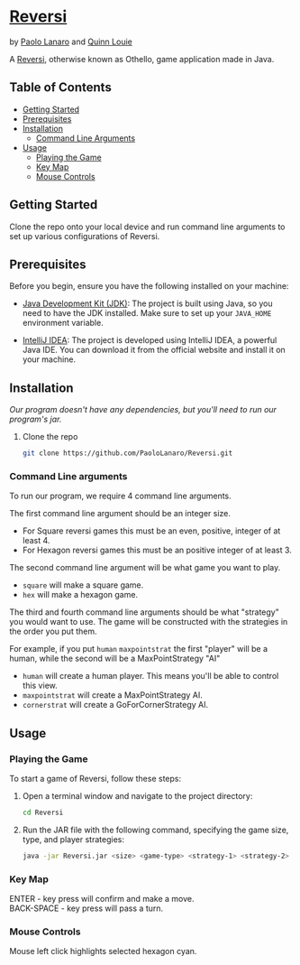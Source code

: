 # [Reversi](https://github.com/PaoloLanaro/Reversi)

by [Paolo Lanaro](https://github.com/PaoloLanaro) and [Quinn Louie](https://github.com/QuinnJL04)

A [Reversi](https://en.wikipedia.org/wiki/Reversi), otherwise known as Othello,
game application made in Java.

## Table of Contents

- [Getting Started](#getting-started)
- [Prerequisites](#prerequisites)
- [Installation](#installation)
   - [Command Line Arguments](#command-line-arguments)
- [Usage](#usage)
   - [Playing the Game](#playing-the-game)
   - [Key Map](#key-map)
   - [Mouse Controls](#mouse-controls)

## Getting Started

Clone the repo onto your local device and run command line arguments to set up various configurations of Reversi.

## Prerequisites

Before you begin, ensure you have the following installed on your machine:

- [Java Development Kit (JDK)](https://www.oracle.com/java/technologies/javase-downloads.html): The project is built using Java, so you need to have the JDK installed. Make sure to set up your `JAVA_HOME` environment variable.

- [IntelliJ IDEA](https://www.jetbrains.com/idea/): The project is developed using IntelliJ IDEA, a powerful Java IDE. You can download it from the official website and install it on your machine.



## Installation

_Our program doesn't have any dependencies, but you'll need to run our program's jar._

1. Clone the repo
    ```sh
   git clone https://github.com/PaoloLanaro/Reversi.git
   ```

### Command Line arguments
To run our program, we require 4 command line arguments.

The first command line argument should be an integer size. 
* For Square reversi games this must be an even, positive, integer of at least 4.
* For Hexagon reversi games this must be an positive integer of at least 3.

The second command line argument will be what game you want to play.
* `square` will make a square game.
* `hex` will make a hexagon game.

The third and fourth command line arguments should be what "strategy" you would want to use.
The game will be constructed with the strategies in the order you put them. 

For example, if you put `human` `maxpointstrat` the first "player" will be a human, while the second will be a 
MaxPointStrategy "AI"
* `human` will create a human player. This means you'll be able to control this view.
* `maxpointstrat` will create a MaxPointStrategy AI.
* `cornerstrat` will create a GoForCornerStrategy AI.

## Usage

### Playing the Game

To start a game of Reversi, follow these steps:

1. Open a terminal window and navigate to the project directory:

    ```sh
   cd Reversi
   
2. Run the JAR file with the following command, specifying the game size, type, and player strategies:
   ```sh
   java -jar Reversi.jar <size> <game-type> <strategy-1> <strategy-2>


### Key Map
ENTER - key press will confirm and make a move.\
BACK-SPACE - key press will pass a turn.

### Mouse Controls
Mouse left click highlights selected hexagon cyan.

